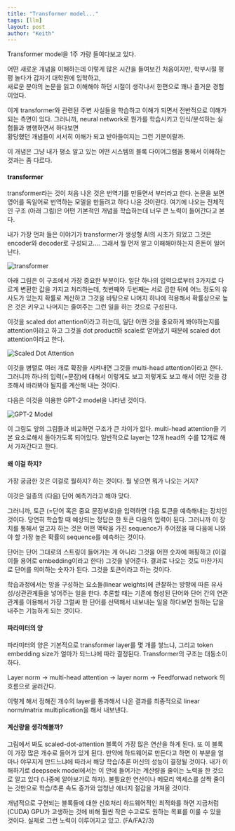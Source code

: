 ```yaml
---
title: "Transformer model..."
tags: [llm]
layout: post
author: "Keith"
---
```


Transformer model을 1주 가량 들여다보고 있다. 

어떤 새로운 개념을 이해하는데 이렇게 많은 시간을 들여보긴 처음이지만, 
학부시절 펑펑 놀다가 갑자기 대학원에 입학하고,    
새로운 분야의 논문을 읽고 이해해야 하던 시절이 생각나서 한편으로 꽤나 즐거운 경험이었다.

이게 transformer와 관련된 주변 사실들을 학습하고 이해갸 되면서 전반적으로 이해가 되는 측면이 있다.
그러니까, neural network로 뭔가를 학습시키고 인식/분석하는 실험들과 병행하면서 하다보면    
황당했던 개념들이 서서히 이해가 되고 받아들여지는 그런 기분이랄까.

이 개념은 그냥 내가 평소 알고 있는 어떤 시스템의 블록 다이어그램을 통해서 이해하는 것과는 좀 다르다. 

#### transformer

transformer라는 것이 처음 나온 것은 번역기를 만들면서 부터라고 한다. 논문을 보면 영어를 독일어로 번역하는 모델을 만들려고 하다 나온 것이란다.
여기에 나오는 전체적인 구조 (아래 그림)은 어떤 기본적인 개념을 학습하는데 너무 큰 노력이 들어간다고 본다. 

내가 가장 먼저 들은 이야기가 transformer가 생성형 AI의 시초가 되었고 그것은 encoder와 decoder로 구성되고.... 그래서 뭘 먼저 알고 이해해야하는지 혼돈이 일어난다.

![transformer](https://machinelearningmastery.com/wp-content/uploads/2021/10/transformer_1.png)

아래 그림은 이 구조에서 가장 중요한 부분이다. 일단 하나의 입력으로부터 3가지로 다르게 변환한 값을 가지고 처리하는데, 첫번째와 두번째는 서로 곱한 뒤에 어느 정도의 유사도가 있는지 확률로 계산하고 그것을 바탕으로 나머지 하나에 적용해서 확률상으로 높은 것은 키우고 나머지는 줄여주는 그런 일을 하는 것으로 구성된다.

이것을 scaled dot attention이라고 하는데, 일단 어떤 것을 중요하게 봐야하는지를 attention이라고 하고 그것을 dot product와 scale로 얻어냈기 때문에 scaled dot attention이라고 한다.

![Scaled Dot Attention](https://machinelearningmastery.com/wp-content/uploads/2022/03/dotproduct_1.png)

이것을 병렬로 여러 개로 확장을 시켜내면 그것을 multi-head attention이라고 한다. 그러니까 하나의 입력(=문장)에 대해서 이렇게도 보고 저렇게도 보고 해서 어떤 것을 강조해서 바라봐야 될지를 계산해 내는 것이다. 

다음은 이것을 이용한 GPT-2 model을 나타낸 것이다.

![GPT-2 Model](https://www.researchgate.net/publication/370853178/figure/fig1/AS:11431281159610040@1684426793285/Conceptual-architecture-of-a-GPT-model.ppm)

이 그림도 앞의 그림들과 비교하면 구조가 큰 차이가 없다. multi-head attention을 기본 요소로해서 돌아가도록 되어있다. 일반적으로 layer는 12개 head의 수를 12개로 해서 가져간다고 한다. 

#### 왜 이걸 하지?

가장 궁금한 것은 이걸로 뭘하지? 하는 것이다. 뭘 넣으면 뭐가 나오는 거지? 

이것은 일종의 (다음) 단어 예측기라고 해야 맞다.

그러니까, 토큰 (=단어 혹은 중요 문장부호)을 입력하면 다음 토큰을 예측해내는 장치인 것이다. 당연히 학습할 때 예상되는 정답은 한 토큰 다음의 입력이 된다. 그러니까 이 장치를 통해서 얻고자 하는 것은 어떤 맥락을 가진 sequence가 주어졌을 때 다음에 나와야 할 가장 높은 확률의 sequence를 예측하는 것이다. 

단어는 단어 그대로의 스트링이 들어가는 게 아니라 그것을 어떤 숫자에 매핑하고 (이걸 이들 용어로 embedding이라고 한다) 그것을 넣어준다. 결과로 나오는 것도 마찬가지로 단어를 의미하는 숫자가 된다. 그것을 토큰이라고 하는 것이다. 

학습과정에서는 망을 구성하는 요소들(linear weights)에 관찰하는 방향에 따른 유사성/상관관계들을 넣어주는 일을 한다. 추론할 때는 기존에 형성된 단어와 단어 간의 연관관계를 이용해서 가장 그럴싸 한 단어를 선택해서 내보내는 일을 하다보면 원하는 답을 내주는 기능하게 되는 것이다.

#### 파라미터의 양

파라미터의 양은 기본적으로 transformer layer를 몇 개를 쌓느냐, 그리고 token embedding size가 얼마가 되느냐에 따라 결정된다.
Transformer의 구조는 대동소이 하다.

Layer norm -> multi-head attention -> layer norm -> Feedforwad network 의 흐름으로 굴러간다.

이렇게 해서 정해진 개수의 layer를 통과해서 나온 결과를 최종적으로 linear norm/matrix multiplication을 해서 내보낸다.

#### 계산량을 생각해볼까?

그림에서 봐도 scaled-dot-attention 블록이 가장 많은 연산을 하게 된다. 또 이 블록이 가장 많은 개수로 들어가 있게 된다. 만약에 하드웨어로 만든다고 하면 이 부분을 얼마나 야무지게 만드느냐에 따라서 해당 학습/추론 머신의 성능이 결정될 것이다. 내가 이해하기로 deepseek model에서는 이 안에 들어가는 계산량을 줄이는 노력을 한 것으로 알고 있다 (나중에 알아보기로 하자). 불필요한 연산이나 메모리 액세스를 살짝 줄이는 것만으로 학습/추론 속도 증가와 엄청난 에너지 절감을 가져올 것이다.

개념적으로 구현되는 블록들에 대한 신호처리 하드웨어적인 최적화를 하면 지금처럼 (CUDA) GPU가 고생하는 것에 비해 훨씬 작은 수고로도 원하는 목표를 이룰 수 있을 것이다. 실제로 그런 노력이 이루어지고 있고. (FA/FA2/3)

